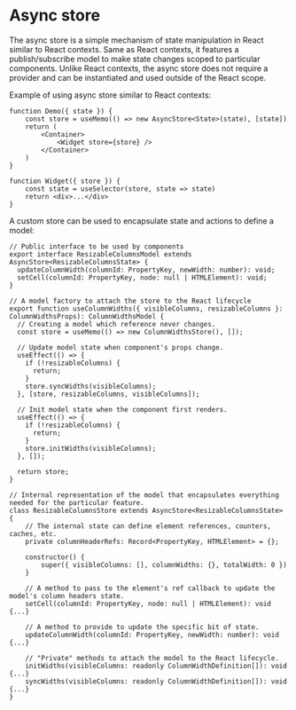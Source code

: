 # Async store

The async store is a simple mechanism of state manipulation in React similar to React contexts. Same as React contexts, it features a publish/subscribe model to make state changes scoped to particular components. Unlike React contexts, the async store does not require a provider and can be instantiated and used outside of the React scope.

Example of using async store similar to React contexts:

```
function Demo({ state }) {
    const store = useMemo(() => new AsyncStore<State>(state), [state])
    return (
        <Container>
            <Widget store={store} />
        </Container>
    )
}

function Widget({ store }) {
    const state = useSelector(store, state => state)
    return <div>...</div>
}
```

A custom store can be used to encapsulate state and actions to define a model:

```
// Public interface to be used by components
export interface ResizableColumnsModel extends AsyncStore<ResizableColumnsState> {
  updateColumnWidth(columnId: PropertyKey, newWidth: number): void;
  setCell(columnId: PropertyKey, node: null | HTMLElement): void;
}

// A model factory to attach the store to the React lifecycle
export function useColumnWidths({ visibleColumns, resizableColumns }: ColumnWidthsProps): ColumnWidthsModel {
  // Creating a model which reference never changes.
  const store = useMemo(() => new ColumnWidthsStore(), []);

  // Update model state when component's props change.
  useEffect(() => {
    if (!resizableColumns) {
      return;
    }
    store.syncWidths(visibleColumns);
  }, [store, resizableColumns, visibleColumns]);

  // Init model state when the component first renders.
  useEffect(() => {
    if (!resizableColumns) {
      return;
    }
    store.initWidths(visibleColumns);
  }, []);

  return store;
}

// Internal representation of the model that encapsulates everything needed for the particular feature.
class ResizableColumnsStore extends AsyncStore<ResizableColumnsState> {
    // The internal state can define element references, counters, caches, etc.
    private columnHeaderRefs: Record<PropertyKey, HTMLElement> = {};

    constructor() {
        super({ visibleColumns: [], columnWidths: {}, totalWidth: 0 })
    }

    // A method to pass to the element's ref callback to update the model's column headers state.
    setCell(columnId: PropertyKey, node: null | HTMLElement): void {...}

    // A method to provide to update the specific bit of state.
    updateColumnWidth(columnId: PropertyKey, newWidth: number): void {...}

    // "Private" methods to attach the model to the React lifecycle.
    initWidths(visibleColumns: readonly ColumnWidthDefinition[]): void {...}
    syncWidths(visibleColumns: readonly ColumnWidthDefinition[]): void {...}
}
```
